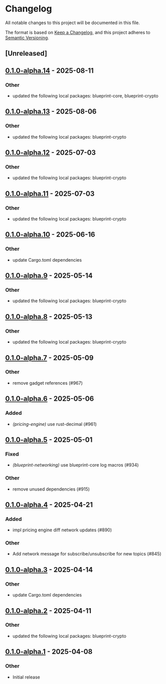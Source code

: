 # Changelog

All notable changes to this project will be documented in this file.

The format is based on [Keep a Changelog](https://keepachangelog.com/en/1.0.0/),
and this project adheres to [Semantic Versioning](https://semver.org/spec/v2.0.0.html).

## [Unreleased]

## [0.1.0-alpha.14](https://github.com/tangle-network/blueprint/compare/blueprint-networking-v0.1.0-alpha.13...blueprint-networking-v0.1.0-alpha.14) - 2025-08-11

### Other

- updated the following local packages: blueprint-core, blueprint-crypto

## [0.1.0-alpha.13](https://github.com/tangle-network/blueprint/compare/blueprint-networking-v0.1.0-alpha.12...blueprint-networking-v0.1.0-alpha.13) - 2025-08-06

### Other

- updated the following local packages: blueprint-crypto

## [0.1.0-alpha.12](https://github.com/tangle-network/blueprint/compare/blueprint-networking-v0.1.0-alpha.11...blueprint-networking-v0.1.0-alpha.12) - 2025-07-03

### Other

- updated the following local packages: blueprint-crypto

## [0.1.0-alpha.11](https://github.com/tangle-network/blueprint/compare/blueprint-networking-v0.1.0-alpha.10...blueprint-networking-v0.1.0-alpha.11) - 2025-07-03

### Other

- updated the following local packages: blueprint-crypto

## [0.1.0-alpha.10](https://github.com/tangle-network/blueprint/compare/blueprint-networking-v0.1.0-alpha.9...blueprint-networking-v0.1.0-alpha.10) - 2025-06-16

### Other

- update Cargo.toml dependencies

## [0.1.0-alpha.9](https://github.com/tangle-network/blueprint/compare/blueprint-networking-v0.1.0-alpha.8...blueprint-networking-v0.1.0-alpha.9) - 2025-05-14

### Other

- updated the following local packages: blueprint-crypto

## [0.1.0-alpha.8](https://github.com/tangle-network/blueprint/compare/blueprint-networking-v0.1.0-alpha.7...blueprint-networking-v0.1.0-alpha.8) - 2025-05-13

### Other

- updated the following local packages: blueprint-crypto

## [0.1.0-alpha.7](https://github.com/tangle-network/blueprint/compare/blueprint-networking-v0.1.0-alpha.6...blueprint-networking-v0.1.0-alpha.7) - 2025-05-09

### Other

- remove gadget references (#967)

## [0.1.0-alpha.6](https://github.com/tangle-network/blueprint/compare/blueprint-networking-v0.1.0-alpha.5...blueprint-networking-v0.1.0-alpha.6) - 2025-05-06

### Added

- *(pricing-engine)* use rust-decimal (#961)

## [0.1.0-alpha.5](https://github.com/tangle-network/blueprint/compare/blueprint-networking-v0.1.0-alpha.4...blueprint-networking-v0.1.0-alpha.5) - 2025-05-01

### Fixed

- *(blueprint-networking)* use blueprint-core log macros (#934)

### Other

- remove unused dependencies (#915)

## [0.1.0-alpha.4](https://github.com/tangle-network/blueprint/compare/blueprint-networking-v0.1.0-alpha.3...blueprint-networking-v0.1.0-alpha.4) - 2025-04-21

### Added

- impl pricing engine diff network updates (#890)

### Other

- Add network message for subscribe/unsubscribe for new topics (#845)

## [0.1.0-alpha.3](https://github.com/tangle-network/blueprint/compare/blueprint-networking-v0.1.0-alpha.2...blueprint-networking-v0.1.0-alpha.3) - 2025-04-14

### Other

- update Cargo.toml dependencies

## [0.1.0-alpha.2](https://github.com/tangle-network/blueprint/compare/blueprint-networking-v0.1.0-alpha.1...blueprint-networking-v0.1.0-alpha.2) - 2025-04-11

### Other

- updated the following local packages: blueprint-crypto

## [0.1.0-alpha.1](https://github.com/tangle-network/blueprint/releases/tag/blueprint-networking-v0.1.0-alpha.1) - 2025-04-08

### Other

- Initial release
